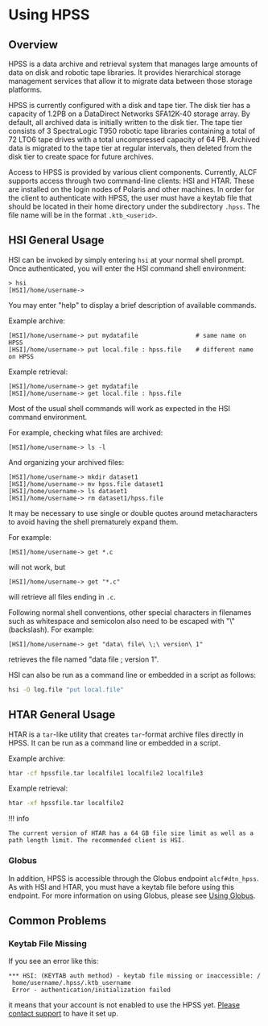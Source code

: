 # Using HPSS
## Overview

HPSS is a data archive and retrieval system that manages large amounts of data on disk and robotic tape libraries. It provides hierarchical storage management services that allow it to migrate data between those storage platforms.

HPSS is currently configured with a disk and tape tier. The disk tier has a capacity of 1.2PB on a DataDirect Networks SFA12K-40 storage array. By default, all archived data is initially written to the disk tier. The tape tier consists of 3 SpectraLogic T950 robotic tape libraries containing a total of 72 LTO6 tape drives with a total uncompressed capacity of 64 PB. Archived data is migrated to the tape tier at regular intervals, then deleted from the disk tier to create space for future archives.

Access to HPSS is provided by various client components. Currently, ALCF supports access through two command-line clients: HSI and HTAR. These are installed on the login nodes of Polaris and other machines. In order for the client to authenticate with HPSS, the user must have a keytab file that should be located in their home directory under the subdirectory `.hpss`. The file name will be in the format `.ktb_<userid>`.

## HSI General Usage

HSI can be invoked by simply entering `hsi` at your normal shell prompt. Once authenticated, you will enter the HSI command shell environment:
```console lineums="1"
> hsi
[HSI]/home/username->
```

You may enter "help" to display a brief description of available commands.

Example archive:
```console lineums="1"
[HSI]/home/username-> put mydatafile                # same name on HPSS
[HSI]/home/username-> put local.file : hpss.file    # different name on HPSS
```

Example retrieval:
```console lineums="1"
[HSI]/home/username-> get mydatafile
[HSI]/home/username-> get local.file : hpss.file
```

Most of the usual shell commands will work as expected in the HSI command environment.

For example, checking what files are archived:
```console lineums="1"
[HSI]/home/username-> ls -l
```

And organizing your archived files:
```console lineums="1"
[HSI]/home/username-> mkdir dataset1
[HSI]/home/username-> mv hpss.file dataset1
[HSI]/home/username-> ls dataset1
[HSI]/home/username-> rm dataset1/hpss.file
```

It may be necessary to use single or double quotes around metacharacters to avoid having the shell prematurely expand them.

For example:
```console lineums="1"
[HSI]/home/username-> get *.c
```
will not work, but
```console lineums="1"
[HSI]/home/username-> get "*.c"
```
will retrieve all files ending in `.c`.

Following normal shell conventions, other special characters in filenames such as whitespace and semicolon also need to be escaped with "\\" (backslash). For example:
```console lineums="1"
[HSI]/home/username-> get "data\ file\ \;\ version\ 1"
```
retrieves the file named "data file ; version 1".

HSI can also be run as a command line or embedded in a script as follows:
```bash linenums="1"
hsi -O log.file "put local.file"
```

## HTAR General Usage
HTAR is a `tar`-like utility that creates `tar`-format archive files directly in HPSS. It can be run as a command line or embedded in a script.

Example archive:
```bash linenums="1"
htar -cf hpssfile.tar localfile1 localfile2 localfile3
```

Example retrieval:
```bash linenums="1"
htar -xf hpssfile.tar localfile2
```

!!! info

	The current version of HTAR has a 64 GB file size limit as well as a path length limit. The recommended client is HSI.
	
 <!-- - On Theta, you must first load the HSI module to make HSI and HTAR available. Use `module load hsi`. -->


### Globus
In addition, HPSS is accessible through the Globus endpoint `alcf#dtn_hpss`. As with HSI and HTAR, you must have a keytab file before using this endpoint. For more information on using Globus, please see [Using Globus](#).

## Common Problems
### Keytab File Missing
If you see an error like this:
```output
*** HSI: (KEYTAB auth method) - keytab file missing or inaccessible: /
 home/username/.hpss/.ktb_username
 Error - authentication/initialization failed
```
it means that your account is not enabled to use the HPSS yet. [Please contact support](mailto:support@alcf.anl.gov) to have it set up.
